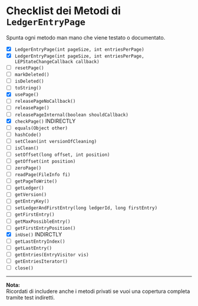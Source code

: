 # Checklist dei Metodi di `LedgerEntryPage`

Spunta ogni metodo man mano che viene testato o documentato.

- [X] `LedgerEntryPage(int pageSize, int entriesPerPage)`
- [X] `LedgerEntryPage(int pageSize, int entriesPerPage, LEPStateChangeCallback callback)`
- [ ] `resetPage()`
- [ ] `markDeleted()`
- [ ] `isDeleted()`
- [ ] `toString()`
- [X] `usePage()`
- [ ] `releasePageNoCallback()`
- [ ] `releasePage()`
- [ ] `releasePageInternal(boolean shouldCallback)`
- [X] `checkPage()` INDIRECTLY
- [ ] `equals(Object other)`
- [ ] `hashCode()`
- [ ] `setClean(int versionOfCleaning)`
- [ ] `isClean()`
- [ ] `setOffset(long offset, int position)`
- [ ] `getOffset(int position)`
- [ ] `zeroPage()`
- [ ] `readPage(FileInfo fi)`
- [ ] `getPageToWrite()`
- [ ] `getLedger()`
- [ ] `getVersion()`
- [ ] `getEntryKey()`
- [ ] `setLedgerAndFirstEntry(long ledgerId, long firstEntry)`
- [ ] `getFirstEntry()`
- [ ] `getMaxPossibleEntry()`
- [ ] `getFirstEntryPosition()`
- [X] `inUse()` INDIRCTLY
- [ ] `getLastEntryIndex()`
- [ ] `getLastEntry()`
- [ ] `getEntries(EntryVisitor vis)`
- [ ] `getEntriesIterator()`
- [ ] `close()`

---

**Nota:**  
Ricordati di includere anche i metodi privati se vuoi una copertura completa tramite test indiretti.
